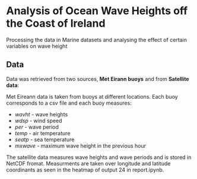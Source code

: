 # Analysis of Ocean Wave Heights off the Coast of Ireland
Processing the data in Marine datasets and analysing the effect of certain variables on wave height


## Data 

Data was retrieved from two sources, **Met Eirann buoys** and from **Satellite data**:


Met Eireann data is taken from buoys at different locations. Each buoy corresponds to a csv file and each buoy measures:
* *wavht* - wave heights
* *wdsp* - wind speed
* *per* - wave period
* *temp* - air temperature
* *seatp* - sea temperature
* *mxwave* - maximum wave height in the previous hour

The satellite data measures wave heights and wave periods and is stored in NetCDF fromat. Measurments are taken over longitude and latitude coordinants as seen in the heatmap of output 24 in report.ipynb.







